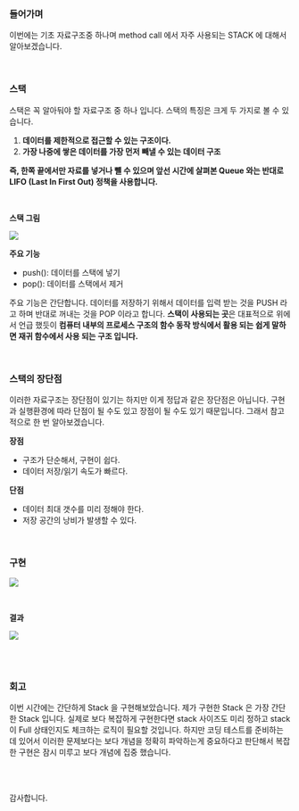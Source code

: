 ### 들어가며

이번에는 기초 자료구조중 하나며 method call 에서 자주 사용되는 STACK 에 대해서 알아보겠습니다.

<br>

### **스택**

스택은 꼭 알아둬야 할 자료구조 중 하나 입니다. 스택의 특징은 크게 두 가지로 볼 수 있습니다.

1. **데이터를 제한적으로 접근할 수 있는 구조이다.**
2. **가장 나중에 쌓은 데이터를 가장 먼저 빼낼 수 있는 데이터 구조**

**즉, 한쪽 끝에서만 자료를 넣거나 뺼 수 있으며 앞선 시간에 살펴본 Queue 와는 반대로 LIFO (Last In First Out) 정책을 사용합니다.**

<br>

**스택 그림**

![](https://images.velog.io/images/somday/post/d6fae1e1-3d42-4aa2-8da8-ab67ce4a25ff/Stack.png)


**주요 기능**

- push(): 데이터를 스택에 넣기
- pop(): 데이터를 스택에서 제거

주요 기능은 간단합니다. 데이터를 저장하기 위해서  데이터를 입력 받는 것을 PUSH 라고 하며 반대로 꺼내는 것을 POP 이라고 합니다. **스택이 사용되는 곳**은 대표적으로 위에서 언급 했듯이 **컴퓨터 내부의 프로세스 구조의 함수 동작 방식에서 활용 되는 쉽게 말하면 재귀 함수에서 사용 되는 구조 입니다.**

<br>

### 스택의 장단점

이러한 자료구조는 장단점이 있기는 하지만 이게 정답과 같은 장단점은 아닙니다. 구현과 실행환경에 따라 단점이 될 수도 있고 장점이 될 수도 있기 때문입니다. 그래서 참고적으로 한 번 알아보겠습니다.

**장점**

- 구조가 단순해서, 구현이 쉽다.
- 데이터 저장/읽기 속도가 빠르다.

**단점**

- 데이터 최대 갯수를 미리 정해야 한다.
- 저장 공간의 낭비가 발생할 수 있다.

<br>

### 구현

![](https://images.velog.io/images/somday/post/2962475c-c69f-4abf-8307-d64510dab3db/2.png)


<br>

**결과**

![](https://images.velog.io/images/somday/post/3e564f32-4095-4276-a88c-8d7c21573ea8/3.png)


<br>
<br>

### **회고**

이번 시간에는 간단하게 Stack 을 구현해보았습니다. 제가 구현한 Stack 은 가장 간단한 Stack 입니다. 실제로 보다 복잡하게 구현한다면 stack 사이즈도 미리 정하고 stack 이 Full 상태인지도 체크하는 로직이 필요할 것입니다. 하지만 코딩 테스트를 준비하는데 있어서 이러한 문제보다는 보다 개념을 정확히 파악하는게 중요하다고 판단해서 복잡한 구현은 잠시 미루고 보다 개념에 집중 했습니다.

<br>
<br>

감사합니다.